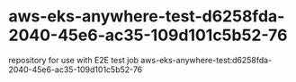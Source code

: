 # aws-eks-anywhere-test-d6258fda-2040-45e6-ac35-109d101c5b52-76
repository for use with E2E test job aws-eks-anywhere-test:d6258fda-2040-45e6-ac35-109d101c5b52-76
